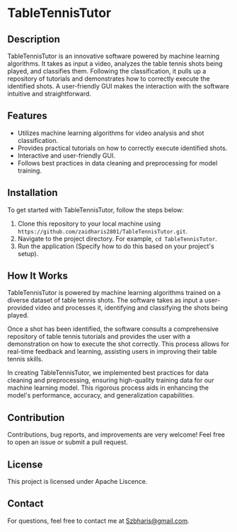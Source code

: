 # TableTennisTutor

## Description

TableTennisTutor is an innovative software powered by machine learning algorithms. It takes as input a video, analyzes the table tennis shots being played, and classifies them. Following the classification, it pulls up a repository of tutorials and demonstrates how to correctly execute the identified shots. A user-friendly GUI makes the interaction with the software intuitive and straightforward.

## Features

- Utilizes machine learning algorithms for video analysis and shot classification.
- Provides practical tutorials on how to correctly execute identified shots.
- Interactive and user-friendly GUI.
- Follows best practices in data cleaning and preprocessing for model training.

## Installation

To get started with TableTennisTutor, follow the steps below:

1. Clone this repository to your local machine using `https://github.com/zaidharis2801/TableTennisTutor.git`.
2. Navigate to the project directory. For example, `cd TableTennisTutor`.
3. Run the application (Specify how to do this based on your project's setup).

## How It Works

TableTennisTutor is powered by machine learning algorithms trained on a diverse dataset of table tennis shots. The software takes as input a user-provided video and processes it, identifying and classifying the shots being played.

Once a shot has been identified, the software consults a comprehensive repository of table tennis tutorials and provides the user with a demonstration on how to execute the shot correctly. This process allows for real-time feedback and learning, assisting users in improving their table tennis skills.

In creating TableTennisTutor, we implemented best practices for data cleaning and preprocessing, ensuring high-quality training data for our machine learning model. This rigorous process aids in enhancing the model's performance, accuracy, and generalization capabilities.

## Contribution

Contributions, bug reports, and improvements are very welcome! Feel free to open an issue or submit a pull request.

## License

This project is licensed under Apache Liscence.

## Contact

For questions, feel free to contact me at Szbharis@gmail.com.

